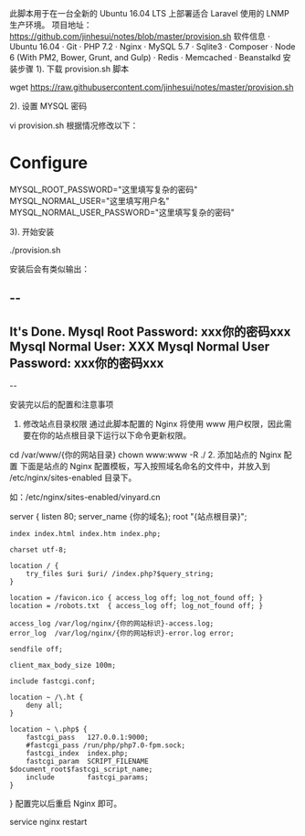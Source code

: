 此脚本用于在一台全新的 Ubuntu 16.04 LTS 上部署适合 Laravel 使用的 LNMP 生产环境。
项目地址：https://github.com/jinhesui/notes/blob/master/provision.sh
软件信息
 · Ubuntu 16.04
 · Git
 · PHP 7.2
 · Nginx
 · MySQL 5.7
 · Sqlite3
 · Composer
 · Node 6 (With PM2, Bower, Grunt, and Gulp)
 · Redis
 · Memcached
 · Beanstalkd
安装步骤
1). 下载 provision.sh 脚本

wget https://raw.githubusercontent.com/jinhesui/notes/master/provision.sh

2). 设置 MYSQL 密码

vi provision.sh 根据情况修改以下：

# Configure
MYSQL_ROOT_PASSWORD="这里填写复杂的密码"
MYSQL_NORMAL_USER="这里填写用户名"
MYSQL_NORMAL_USER_PASSWORD="这里填写复杂的密码"

3). 开始安装

./provision.sh

安装后会有类似输出：

--
--
It's Done.
Mysql Root Password: xxx你的密码xxx
Mysql Normal User: XXX 
Mysql Normal User Password: xxx你的密码xxx
--
--

安装完以后的配置和注意事项
1. 修改站点目录权限
通过此脚本配置的 Nginx 将使用 www 用户权限，因此需要在你的站点根目录下运行以下命令更新权限。

cd /var/www/{你的网站目录}
chown www:www -R ./
2. 添加站点的 Nginx 配置
下面是站点的 Nginx 配置模板，写入按照域名命名的文件中，并放入到 /etc/nginx/sites-enabled 目录下。

如：/etc/nginx/sites-enabled/vinyard.cn

server {
    listen 80;
    server_name {你的域名};
    root "{站点根目录}";

    index index.html index.htm index.php;

    charset utf-8;

    location / {
        try_files $uri $uri/ /index.php?$query_string;
    }

    location = /favicon.ico { access_log off; log_not_found off; }
    location = /robots.txt  { access_log off; log_not_found off; }

    access_log /var/log/nginx/{你的网站标识}-access.log;
    error_log  /var/log/nginx/{你的网站标识}-error.log error;

    sendfile off;

    client_max_body_size 100m;

    include fastcgi.conf;

    location ~ /\.ht {
        deny all;
    }

    location ~ \.php$ {
        fastcgi_pass   127.0.0.1:9000;
        #fastcgi_pass /run/php/php7.0-fpm.sock;
        fastcgi_index  index.php;
        fastcgi_param  SCRIPT_FILENAME  $document_root$fastcgi_script_name;
        include        fastcgi_params;
    }
}
配置完以后重启 Nginx 即可。

service nginx restart
